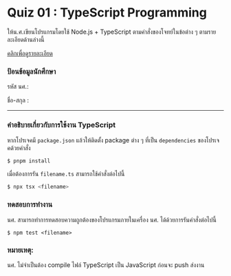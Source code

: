 # Quiz 01 : TypeScript Programming

ให้น.ศ.เขียนโปรแกรมโดยใช้ Node.js + TypeScript ตามคำสั่งของโจทย์ในข้อต่าง ๆ ตามรายละเอียดด้านล่างนี้

[คลิกเพื่อดูรายละเอียด](https://o365cmu-my.sharepoint.com/:b:/g/personal/dome_potikanond_cmu_ac_th/EQJJSILVV8FHvN7GhBtHwsoBXcNABZ-AjW__FtppPcUAXA?e=4ZVBnL)

### ป้อนข้อมูลนักศึกษา

รหัส นศ.:

ชื่อ-สกุล :

---

### คำอธิบายเกี่ยวกับการใช้งาน TypeScript

หากโปรเจคมี `package.json` แล้วให้ติดตั้ง package ต่าง ๆ ที่เป็น `dependencies` ของโปรเจคด้วยคำสั่ง

```bash
$ pnpm install
```

เมื่อต้องการรัน `filename.ts` สามารถใช้คำสั่งต่อไปนี้

```bash
$ npx tsx <filename>
```

### ทดสอบการทำงาน

นศ. สามารถทำการทดสอบความถูกต้องของโปรแกรมภายในเครื่อง นศ. ได้ด้วยการรันคำสั่งต่อไปนี้

```base
$ npm test <filename>
```

### หมายเหตุ:

นศ. ไม่จำเป็นต้อง compile ไฟล์ TypeScript เป็น JavaScript ก่อนจะ push ส่งงาน
